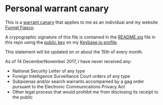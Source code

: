 # Personal warrant canary

This is a [warrant canary](https://www.eff.org/deeplinks/2014/04/warrant-canary-faq) that applies to me as an individual and my website [Funnel Fiasco](https://funnelfiasco.com).

A crypographic signature of this file is contained in the [README.sig](README.sig) file in this repo using the [public key](keybase.io/funnelfiasco/key.asc) on my [Keybase.io profile](keybase.io/funnelfiasco/).

This statement will be updated on or about the 15th of every month.

As of 14 DecemberNovember 2017, I have never received any:
* National Security Letter of any type
* Foreign Intelligence Surveillance Court orders of any type
* Subpoenas and/or search warrants accompanied by a gag order pursuant to the Electronic Communications Privacy Act
* Other legal process that would prohibit me from disclosing its receipt to the public
